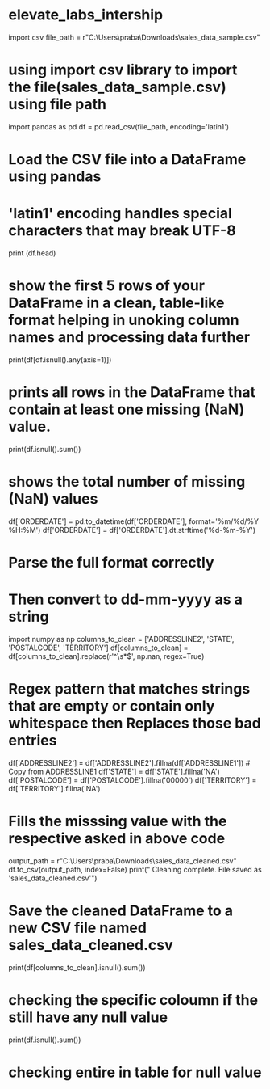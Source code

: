 # elevate_labs_intership
import csv
file_path = r"C:\Users\praba\Downloads\sales_data_sample.csv"
# using import csv library to import the file(sales_data_sample.csv) using file path

import pandas as pd
df = pd.read_csv(file_path, encoding='latin1') 
# Load the CSV file into a DataFrame using pandas
# 'latin1' encoding handles special characters that may break UTF-8

print (df.head)
# show the first 5 rows of your DataFrame in a clean, table-like format helping in unoking column names and processing data further

print(df[df.isnull().any(axis=1)])
# prints all rows in the DataFrame that contain at least one missing (NaN) value.

print(df.isnull().sum())
# shows the total number of missing (NaN) values

df['ORDERDATE'] = pd.to_datetime(df['ORDERDATE'], format='%m/%d/%Y %H:%M')
df['ORDERDATE'] = df['ORDERDATE'].dt.strftime('%d-%m-%Y')
# Parse the full format correctly
# Then convert to dd-mm-yyyy as a string

import numpy as np
columns_to_clean = ['ADDRESSLINE2', 'STATE', 'POSTALCODE', 'TERRITORY']
df[columns_to_clean] = df[columns_to_clean].replace(r'^\s*$', np.nan, regex=True)

# Regex pattern that matches strings that are empty or contain only whitespace then Replaces those bad entries

df['ADDRESSLINE2'] = df['ADDRESSLINE2'].fillna(df['ADDRESSLINE1'])  # Copy from ADDRESSLINE1
df['STATE'] = df['STATE'].fillna('NA')
df['POSTALCODE'] = df['POSTALCODE'].fillna('00000')
df['TERRITORY'] = df['TERRITORY'].fillna('NA')
# Fills the misssing value with the respective asked in above code


output_path = r"C:\Users\praba\Downloads\sales_data_cleaned.csv"
df.to_csv(output_path, index=False)
print(" Cleaning complete. File saved as 'sales_data_cleaned.csv'")
# Save the cleaned DataFrame to a new CSV file named sales_data_cleaned.csv

print(df[columns_to_clean].isnull().sum())
# checking the specific coloumn if the still have any null value

print(df.isnull().sum())
# checking entire in table for null value




